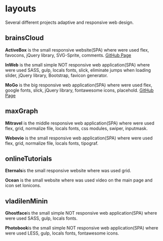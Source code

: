 # layouts
Several different projects adaptive and responsive web design.

## brainsCloud
**ActiveBox** is the small responsive website(SPA) where were used flex, favocons, jQuery library, SVG-Sprite, comments. [GitHub Page](https://andriistoliarov.github.io/layouts/brainsCloud/activeBox/index.html)

**InWeb** is the small simple NOT responsive web application(SPA) where were used SASS, gulp, locals fonts, slick, eliminate jumps when loading slider, jQuery library, Bootstrap, favicon generator.

**MoGo** is the big responsive web application(SPA) where were used flex, google fonts, slick, jQuery library, fontawesome icons, placehold. [GitHub Page](https://andriistoliarov.github.io/layouts/brainsCloud/moGo/index.html)

## maxGraph
**Mitravel** is the middle responsive web application(SPA) where were used flex, grid, normalize file, locals fonts, css modules, swiper, inputmask.

**Webovio** is the small responsive web application(SPA) where were used flex, grid, normalize file, locals fonts, tipograf.

## onlineTutorials
**Eternals**is the small responsive website where was used grid.

**Ocean** is the small website where was used video on the main page and icon set Ionicons.

## vladilenMinin
**Ghostface**is the small simple NOT responsive web application(SPA) where were used SASS, gulp, locals fonts.

**Photobook**is the small simple NOT responsive web application(SPA) where were used LESS, gulp, locals fonts, fontawesome icons.
